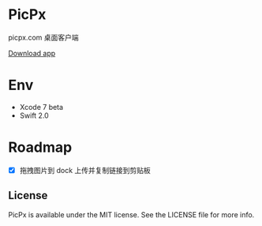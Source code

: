 # PicPx
picpx.com 桌面客户端

[Download app](https://github.com/FellowPlusDev/PicPx/releases/tag/1.0)
# Env
- Xcode 7 beta
- Swift 2.0

# Roadmap

- [x] 拖拽图片到 dock 上传并复制链接到剪贴板

## License

PicPx is available under the MIT license. See the LICENSE file for more info.
